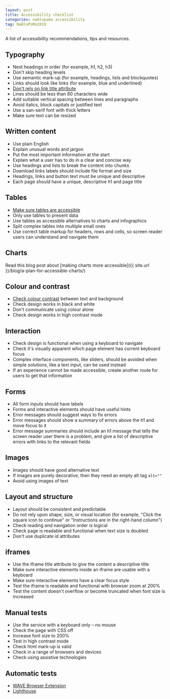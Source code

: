 ```yaml
---
layout: post
title: Accessibility checklist
categories: nablopomo accessibility
tag: NaBloPoMo2019
---
```


<p class="lede">A list of accessibility recommendations, tips and resources.</p>

## Typography

*   Nest headings in order (for example, h1, h2, h3)
*   Don't skip heading levels
*   Use semantic mark-up (for example, headings, lists and blockquotes)
*   Links should look like links (for example, blue and underlined)
*   [Don't rely on link title attribute](https://developer.paciellogroup.com/blog/2010/11/using-the-html-title-attribute/)
*   Lines should be less than 80 characters wide
*   Add suitable vertical spacing between lines and paragraphs
*   Avoid italics, block capitals or justified text
*   Use a san-serif font with thick letters
*   Make sure text can be resized

## Written content

*   Use plain English
*   Explain unusual words and jargon
*   Put the most important information at the start
*   Explain what a user has to do in a clear and concise way
*   Use headings and lists to break the content into chunks
*   Download links labels should include file format and size
*   Headings, links and button text must be unique and descriptive
*   Each page should have a unique, descriptive h1 and page title

## Tables

*   [Make sure tables are accessible](https://www.gov.uk/guidance/content-design/tables#how-to-make-tables-accessible)
*   Only use tables to present data
*   Use tables as accessible alternatives to charts and infographics
*   Split complex tables into multiple small ones
*   Use correct table markup for headers, rows and cells, so screen reader users can understand and navigate them

## Charts

Read this blog post about [making charts more accessible]({{ site.url }}/blog/a-plan-for-accessible-charts/)

## Colour and contrast

*   [Check colour contrast](http://webaim.org/resources/contrastchecker/) between text and background
*   Check design works in black and white
*   Don't communicate using colour alone
*   Check design works in high contrast mode

## Interaction

*   Check design is functional when using a keyboard to navigate
*   Check it's visually apparent which page element has current keyboard focus
*   Complex interface components, like sliders, should be avoided when simple solutions, like a text input, can be used instead
*   If an experience cannot be made accessible, create another route for users to get that information

## Forms

*   All form inputs should have labels
*   Forms and interactive elements should have useful hints
*   Error messages should suggest ways to fix errors
*   Error messages should show a summary of errors above the h1 and move focus to it
*   Error message summaries should include an h1 message that tells the screen reader user there is a problem, and give a list of descriptive errors with links to the relevant fields

## Images

*   Images should have good alternative text
*   If images are purely decorative, then they need an empty alt tag `alt=""`
*   Avoid using images of text

## Layout and structure

*   Layout should be consistent and predictable
*   Do not rely upon shape, size, or visual location (for example, "Click the square icon to continue" or "Instructions are in the right-hand column")
*   Check reading and navigation order is logical
*   Check page is readable and functional when text size is doubled
*   Don't use duplicate id attributes

## iframes

*   Use the iframe title attribute to give the content a descriptive title
*   Make sure interactive elements inside an iframe are usable with a keyboard
*   Make sure interactive elements have a clear focus style
*   Test the iframe is readable and functional with browser zoom at 200%
*   Test the content doesn't overflow or become truncated when font size is increased

## Manual tests

*   Use the service with a keyboard only – no mouse
*   Check the page with CSS off
*   Increase font size to 200%
*   Test in high contrast mode
*   Check html mark-up is valid
*   Check in a range of browsers and devices
*   Check using assistive technologies

## Automatic tests

*   [WAVE Browser Extension](https://wave.webaim.org/extension/)
*   [Lighthouse](https://developers.google.com/web/tools/lighthouse)